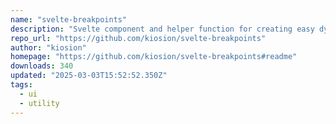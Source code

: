 ```yaml
---
name: "svelte-breakpoints"
description: "Svelte component and helper function for creating easy dynamic layouts with CSS media queries."
repo_url: "https://github.com/kiosion/svelte-breakpoints"
author: "kiosion"
homepage: "https://github.com/kiosion/svelte-breakpoints#readme"
downloads: 340
updated: "2025-03-03T15:52:52.350Z"
tags: 
  - ui
  - utility
---
```

